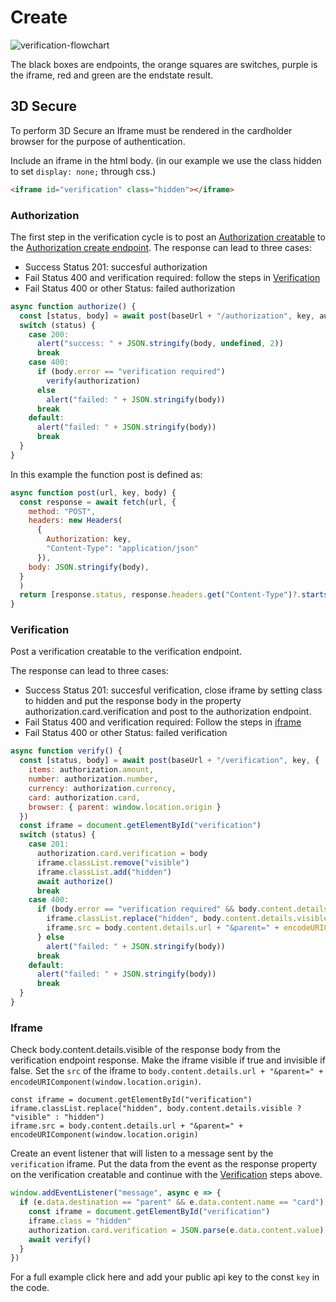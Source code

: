 # Create

<img :src="$withBase('/assets/img/merchant/verification/verification-flowchart.png')" alt="verification-flowchart">

The black boxes are endpoints, the orange squares are switches, purple is the iframe, red and green are the endstate result.



## 3D Secure

To perform 3D Secure an Iframe must be rendered in the cardholder browser for the purpose of authentication.

Include an iframe in the html body. (in our example we use the class hidden to set `display: none;` through css.)

``` html
<iframe id="verification" class="hidden"></iframe>
```
### Authorization

The first step in the verification cycle is to post an [Authorization creatable](../authorization/reference.html) to the [Authorization create endpoint](../authorization/create.html#create).
The response can lead to three cases:
- Success Status 201: succesful authorization
- Fail Status 400 and verification required: follow the steps in [Verification](./create.html#verification) 
- Fail Status 400 or other Status: failed authorization

``` js 
async function authorize() {
  const [status, body] = await post(baseUrl + "/authorization", key, authorization)
  switch (status) {
    case 200:
      alert("success: " + JSON.stringify(body, undefined, 2))
      break
    case 400:
      if (body.error == "verification required")
        verify(authorization)
      else
        alert("failed: " + JSON.stringify(body))
      break
    default:
      alert("failed: " + JSON.stringify(body))
      break
  }
}
```

In this example the function post is defined as:

``` js
async function post(url, key, body) {
  const response = await fetch(url, {
    method: "POST",
    headers: new Headers(
      {
        Authorization: key,
        "Content-Type": "application/json"
      }),
    body: JSON.stringify(body),
  }
  )
  return [response.status, response.headers.get("Content-Type")?.startsWith("application/json") ? await response.json() : await response.text()]
}
```
### Verification

Post a verification creatable to the verification endpoint. 

The response can lead to three cases:
- Success Status 201: succesful verification, close iframe by setting class to hidden and put the response body in the property authorization.card.verification and post to the authorization endpoint.
- Fail Status 400 and verification required: Follow the steps in [iframe](./create.html#iframe) 
- Fail Status 400 or other Status: failed verification

``` js
async function verify() {
  const [status, body] = await post(baseUrl + "/verification", key, {
    items: authorization.amount,
    number: authorization.number,
    currency: authorization.currency,
    card: authorization.card,
    browser: { parent: window.location.origin }
  })
  const iframe = document.getElementById("verification")
  switch (status) {
    case 201:
      authorization.card.verification = body
      iframe.classList.remove("visible")
      iframe.classList.add("hidden")
      await authorize()
      break
    case 400:
      if (body.error == "verification required" && body.content.details.method == "GET") {
        iframe.classList.replace("hidden", body.content.details.visible ? "visible" : "hidden")
        iframe.src = body.content.details.url + "&parent=" + encodeURIComponent(window.location.origin)
      } else
        alert("failed: " + JSON.stringify(body))
      break
    default:
      alert("failed: " + JSON.stringify(body))
      break
  }
}
```


### Iframe

Check body.content.details.visible of the response body from the verification endpoint response. Make the iframe visible if true and invisible if false.
Set the `src` of the iframe to `body.content.details.url + "&parent=" + encodeURIComponent(window.location.origin)`.

``` JS
const iframe = document.getElementById("verification")
iframe.classList.replace("hidden", body.content.details.visible ? "visible" : "hidden")
iframe.src = body.content.details.url + "&parent=" + encodeURIComponent(window.location.origin)
```

Create an event listener that will listen to a message sent by the `verification` iframe.
Put the data from the event as the response property on the verification creatable and continue with the [Verification](./create.html#verification) steps above.

``` js
window.addEventListener("message", async e => {
  if (e.data.destination == "parent" && e.data.content.name == "card") {
    const iframe = document.getElementById("verification")
    iframe.class = "hidden"
    authorization.card.verification = JSON.parse(e.data.content.value)
    await verify()
  }
})
```

For a full example <a target="_blank" :href="$withBase('/assets/scripts/verification/index.html')" download="index.html">click here</a> and add your public api key to the const `key` in the code.
